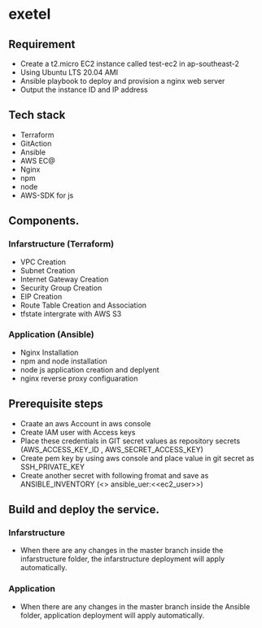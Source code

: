 # exetel


## Requirement
* Create a t2.micro EC2 instance called test-ec2 in ap-southeast-2
* Using Ubuntu LTS 20.04 AMI
* Ansible playbook to deploy and provision a nginx web server
* Output the instance ID and IP address 

## Tech stack
* Terraform
* GitAction
* Ansible
* AWS EC@
* Nginx
* npm
* node
* AWS-SDK for js


## Components.
### Infarstructure (Terraform)
* VPC Creation
* Subnet Creation
* Internet Gateway Creation
* Security Group Creation
* EIP Creation
* Route Table Creation and Association
* tfstate intergrate with AWS S3

### Application (Ansible)
* Nginx Installation
* npm and node installation
* node js application creation and deplyent
* nginx reverse proxy configuaration 


## Prerequisite steps

* Craate an aws Account in aws console
* Create IAM user with Access keys
* Place these credentials in GIT secret values as repository secrets (AWS_ACCESS_KEY_ID , AWS_SECRET_ACCESS_KEY)
* Create pem key by using aws console and place value in git secret as SSH_PRIVATE_KEY
* Create another secret with following fromat and save as  ANSIBLE_INVENTORY (<<EIP>> ansible_uer:<<ec2_user>>)

## Build and deploy the service.

### Infarstructure
  * When there are any changes in the master branch inside the infarstructure folder, the infarstructure deployment will apply automatically.
### Application
  * When there are any changes in the master branch inside the Ansible folder, application deployment will apply automatically.
